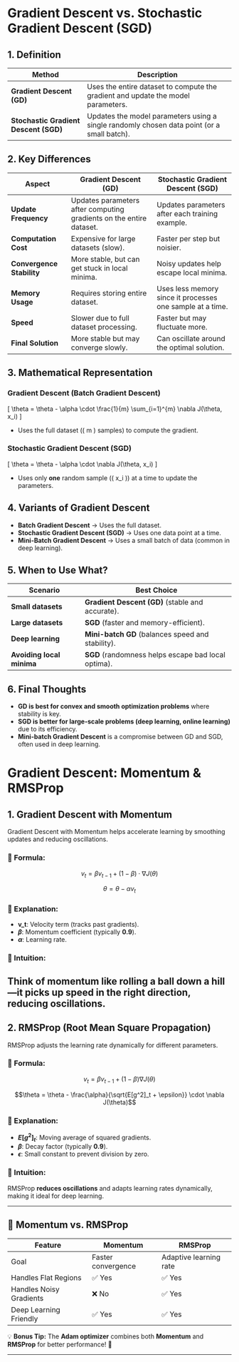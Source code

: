 # Gradient Descent vs. Stochastic Gradient Descent (SGD)

## 1. **Definition**
| Method | Description |
|--------|------------|
| **Gradient Descent (GD)** | Uses the entire dataset to compute the gradient and update the model parameters. |
| **Stochastic Gradient Descent (SGD)** | Updates the model parameters using a single randomly chosen data point (or a small batch). |

## 2. **Key Differences**
| Aspect | Gradient Descent (GD) | Stochastic Gradient Descent (SGD) |
|--------|-----------------------|----------------------------------|
| **Update Frequency** | Updates parameters after computing gradients on the entire dataset. | Updates parameters after each training example. |
| **Computation Cost** | Expensive for large datasets (slow). | Faster per step but noisier. |
| **Convergence Stability** | More stable, but can get stuck in local minima. | Noisy updates help escape local minima. |
| **Memory Usage** | Requires storing entire dataset. | Uses less memory since it processes one sample at a time. |
| **Speed** | Slower due to full dataset processing. | Faster but may fluctuate more. |
| **Final Solution** | More stable but may converge slowly. | Can oscillate around the optimal solution. |

## 3. **Mathematical Representation**
### **Gradient Descent (Batch Gradient Descent)**
\[
\theta = \theta - \alpha \cdot \frac{1}{m} \sum_{i=1}^{m} \nabla J(\theta, x_i)
\]
- Uses the full dataset (\( m \) samples) to compute the gradient.

### **Stochastic Gradient Descent (SGD)**
\[
\theta = \theta - \alpha \cdot \nabla J(\theta, x_i)
\]
- Uses only **one** random sample (\( x_i \)) at a time to update the parameters.

## 4. **Variants of Gradient Descent**
- **Batch Gradient Descent** → Uses the full dataset.
- **Stochastic Gradient Descent (SGD)** → Uses one data point at a time.
- **Mini-Batch Gradient Descent** → Uses a small batch of data (common in deep learning).

## 5. **When to Use What?**
| Scenario | Best Choice |
|----------|------------|
| **Small datasets** | **Gradient Descent (GD)** (stable and accurate). |
| **Large datasets** | **SGD** (faster and memory-efficient). |
| **Deep learning** | **Mini-batch GD** (balances speed and stability). |
| **Avoiding local minima** | **SGD** (randomness helps escape bad local optima). |

## 6. **Final Thoughts**
- **GD is best for convex and smooth optimization problems** where stability is key.
- **SGD is better for large-scale problems (deep learning, online learning)** due to its efficiency.
- **Mini-batch Gradient Descent** is a compromise between GD and SGD, often used in deep learning.



# Gradient Descent: Momentum & RMSProp

## 1. Gradient Descent with Momentum  
Gradient Descent with Momentum helps accelerate learning by smoothing updates and reducing oscillations.

### 🔹 Formula:
$$v_t = \beta v_{t-1} + (1 - \beta) \cdot \nabla J(\theta)$$

$$\theta = \theta - \alpha v_t$$

### 🔹 Explanation:
- **v_t**: Velocity term (tracks past gradients).  
- **$\beta$**: Momentum coefficient (typically **0.9**).  
- **$\alpha$**: Learning rate.  

### 🔹 Intuition:
Think of **momentum** like rolling a ball down a hill—it picks up speed in the right direction, reducing oscillations.
---

## 2. RMSProp (Root Mean Square Propagation)  
RMSProp adjusts the learning rate dynamically for different parameters.

### 🔹 Formula:
$$ v_t = \beta v_{t-1} + (1 - \beta) \nabla J(\theta) $$

$$\theta = \theta - \frac{\alpha}{\sqrt{E[g^2]_t + \epsilon}} \cdot \nabla J(\theta)$$

### 🔹 Explanation:
- **$E[g^2]_t$**: Moving average of squared gradients.  
- **$\beta$**: Decay factor (typically **0.9**).  
- **$\epsilon$**: Small constant to prevent division by zero.  

### 🔹 Intuition:
RMSProp **reduces oscillations** and adapts learning rates dynamically, making it ideal for deep learning.

---

## 🚀 Momentum vs. RMSProp
| Feature        | Momentum | RMSProp |
|---------------|---------|---------|
| Goal         | Faster convergence | Adaptive learning rate |
| Handles Flat Regions | ✅ Yes | ✅ Yes |
| Handles Noisy Gradients | ❌ No | ✅ Yes |
| Deep Learning Friendly | ✅ Yes | ✅ Yes |

💡 **Bonus Tip:** The **Adam optimizer** combines both **Momentum** and **RMSProp** for better performance! 🚀

---

